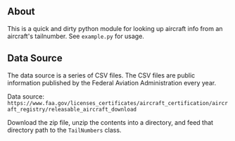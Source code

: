 
## About

This is a quick and dirty python module for looking up aircraft info from an aircraft's tailnumber. See ```example.py``` for usage.

## Data Source

The data source is a series of CSV files. The CSV files are public information published by the Federal Aviation Administration every year.

Data source: ```https://www.faa.gov/licenses_certificates/aircraft_certification/aircraft_registry/releasable_aircraft_download```

Download the zip file, unzip the contents into a directory, and feed that directory path to the ```TailNumbers``` class.
